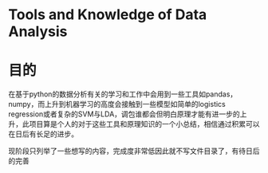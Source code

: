 # Tools and Knowledge of Data Analysis
 # 目的

在基于python的数据分析有关的学习和工作中会用到一些工具如pandas，numpy，而上升到机器学习的高度会接触到一些模型如简单的logistics regression或者复杂的SVM与LDA，调包谁都会但明白原理才能有进一步的上升，此项目算是个人的对于这些工具和原理知识的一个小总结，相信通过积累可以在日后有长足的进步。

现阶段只列举了一些想写的内容，完成度非常低因此就不写文件目录了，有待日后的完善

